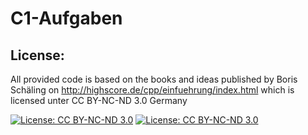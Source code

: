 # C1-Aufgaben

## License:

All provided code is based on the books and ideas published by Boris Schäling on http://highscore.de/cpp/einfuehrung/index.html which is licensed unter CC BY-NC-ND 3.0 Germany

[![License: CC BY-NC-ND 3.0](https://licensebuttons.net/l/by-nc-nd/3.0/80x15.png)](https://creativecommons.org/licenses/by-nc-nd/3.0/)
[![License: CC BY-NC-ND 3.0](https://img.shields.io/badge/License-CC%20BY--NC--ND%203.0-lightgrey.svg)](https://creativecommons.org/licenses/by-nc-nd/3.0/)



